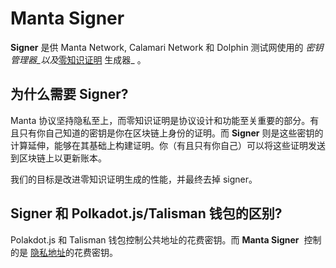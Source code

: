 # Manta Signer

**Signer** 是供 Manta Network, Calamari Network 和 Dolphin 测试网使用的 _密钥管理器_以及_[零知识证明](ZKP.md) 生成器_ 。

## 为什么需要 Signer? 

Manta 协议坚持隐私至上，而零知识证明是协议设计和功能至关重要的部分。有且只有你自己知道的密钥是你在区块链上身份的证明。而 **Signer** 则是这些密钥的计算延伸，能够在其基础上构建证明。你（有且只有你自己）可以将这些证明发送到区块链上以更新账本。

我们的目标是改进零知识证明生成的性能，并最终去掉 signer。

## Signer 和 Polkadot.js/Talisman 钱包的区别?

Polakdot.js 和 Talisman 钱包控制公共地址的花费密钥。而 **Manta Signer**  控制的是 [隐私地址](ShieldedAddress.md)的花费密钥。
